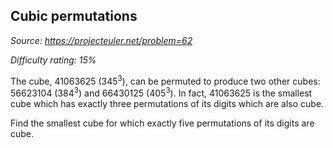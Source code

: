 Cubic permutations
------------------

*Source: https://projecteuler.net/problem=62*


*Difficulty rating: 15%*

The cube, 41063625 (345<sup>3</sup>), can be permuted to produce two other cubes:
56623104 (384<sup>3</sup>) and 66430125 (405<sup>3</sup>). In fact, 41063625 is the
smallest cube which has exactly three permutations of its digits which
are also cube.

Find the smallest cube for which exactly five permutations of its digits
are cube.

